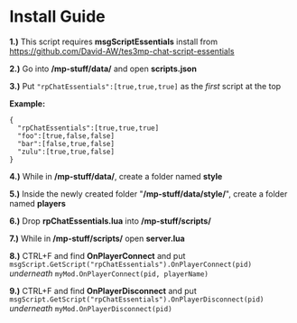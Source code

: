# Install Guide

**1.)** This script requires **msgScriptEssentials** install from https://github.com/David-AW/tes3mp-chat-script-essentials


**2.)** Go into **/mp-stuff/data/** and open **scripts.json**


**3.)** Put ```"rpChatEssentials":[true,true,true]``` as the *first* script at the top

**Example:**
```
{
  "rpChatEssentials":[true,true,true]
  "foo":[true,false,false]
  "bar":[false,true,false]
  "zulu":[true,true,false]
}
```


**4.)** While in **/mp-stuff/data/**, create a folder named **style**


**5.)** Inside the newly created folder "**/mp-stuff/data/style/**", create a folder named **players**


**6.)** Drop **rpChatEssentials.lua** into **/mp-stuff/scripts/**


**7.)** While in **/mp-stuff/scripts/** open **server.lua**


**8.)** CTRL+F and find **OnPlayerConnect** and put ```msgScript.GetScript("rpChatEssentials").OnPlayerConnect(pid)``` *underneath* ```myMod.OnPlayerConnect(pid, playerName)```

**9.)** CTRL+F and find **OnPlayerDisconnect** and put ```msgScript.GetScript("rpChatEssentials").OnPlayerDisconnect(pid)``` *underneath* ```myMod.OnPlayerDisconnect(pid)```
